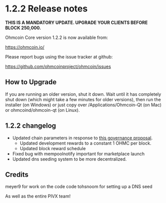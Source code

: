 1.2.2 Release notes
====================

**THIS IS A MANDATORY UPDATE. UPGRADE YOUR CLIENTS BEFORE BLOCK 250,000.**

Ohmcoin Core version 1.2.2 is now available from:

  https://ohmcoin.io/

Please report bugs using the issue tracker at github:

  https://github.com/ohmcoinproject/ohmcoin/issues


How to Upgrade
--------------

If you are running an older version, shut it down. Wait until it has completely
shut down (which might take a few minutes for older versions), then run the
installer (on Windows) or just copy over /Applications/Ohmcoin-Qt (on Mac) or
ohmcoind/ohmcoin-qt (on Linux).


1.2.2 changelog
----------------

- Updated chain parameters in response to [this governance proposal](https://forum.ohmcoin.io/t/block-reward-extension/81).
  - Updated development rewards to a constant 1 OHMC per block.
  - Updated block reward schedule
- Fixed bug with mempoolnotify important for marketplace launch
- Updated dns seeding system to be more decentralized.


Credits
--------

meyer9 for work on the code code
tohsnoom for setting up a DNS seed

As well as the entire PIVX team!